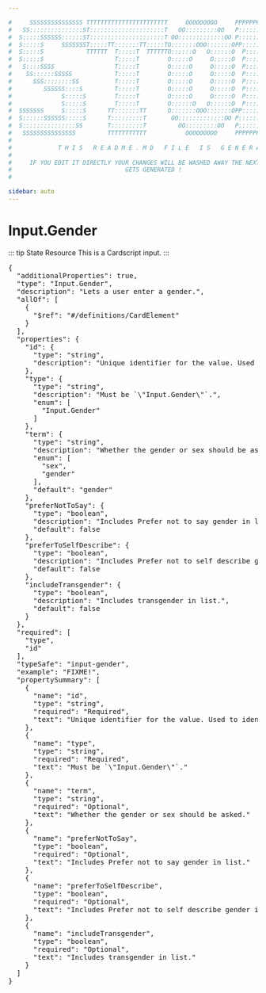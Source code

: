```yaml
---

#     SSSSSSSSSSSSSSS TTTTTTTTTTTTTTTTTTTTTTT     OOOOOOOOO     PPPPPPPPPPPPPPPPP    !!!  
#   SS:::::::::::::::ST:::::::::::::::::::::T   OO:::::::::OO   P::::::::::::::::P  !!:!! 
#  S:::::SSSSSS::::::ST:::::::::::::::::::::T OO:::::::::::::OO P::::::PPPPPP:::::P !:::! 
#  S:::::S     SSSSSSST:::::TT:::::::TT:::::TO:::::::OOO:::::::OPP:::::P     P:::::P!:::! 
#  S:::::S            TTTTTT  T:::::T  TTTTTTO::::::O   O::::::O  P::::P     P:::::P!:::! 
#  S:::::S                    T:::::T        O:::::O     O:::::O  P::::P     P:::::P!:::! 
#   S::::SSSS                 T:::::T        O:::::O     O:::::O  P::::PPPPPP:::::P !:::! 
#    SS::::::SSSSS            T:::::T        O:::::O     O:::::O  P:::::::::::::PP  !:::! 
#      SSS::::::::SS          T:::::T        O:::::O     O:::::O  P::::PPPPPPPPP    !:::! 
#         SSSSSS::::S         T:::::T        O:::::O     O:::::O  P::::P            !:::! 
#              S:::::S        T:::::T        O:::::O     O:::::O  P::::P            !!:!! 
#              S:::::S        T:::::T        O::::::O   O::::::O  P::::P             !!!   
#  SSSSSSS     S:::::S      TT:::::::TT      O:::::::OOO:::::::OPP::::::PP                 
#  S::::::SSSSSS:::::S      T:::::::::T       OO:::::::::::::OO P::::::::P           !!!  
#  S:::::::::::::::SS       T:::::::::T         OO:::::::::OO   P::::::::P          !!:!! 
#   SSSSSSSSSSSSSSS         TTTTTTTTTTT           OOOOOOOOO     PPPPPPPPPP           !!!  
#                                                                                          
#             T H I S   R E A D M E . M D   F I L E   I S   G E N E R A T E D !           
#                                                                                         
#     IF YOU EDIT IT DIRECTLY YOUR CHANGES WILL BE WASHED AWAY THE NEXT TIME THIS FILE  
#                                GETS GENERATED !
#                                                                                         

sidebar: auto
---
```


# Input.Gender

::: tip State Resource
This is a Cardscript input.
:::


<pre>
{
  "additionalProperties": true,
  "type": "Input.Gender",
  "description": "Lets a user enter a gender.",
  "allOf": [
    {
      "$ref": "#/definitions/CardElement"
    }
  ],
  "properties": {
    "id": {
      "type": "string",
      "description": "Unique identifier for the value. Used to identify collected input when the Submit action is performed."
    },
    "type": {
      "type": "string",
      "description": "Must be `\"Input.Gender\"`.",
      "enum": [
        "Input.Gender"
      ]
    },
    "term": {
      "type": "string",
      "description": "Whether the gender or sex should be asked.",
      "enum": [
        "sex",
        "gender"
      ],
      "default": "gender"
    },
    "preferNotToSay": {
      "type": "boolean",
      "description": "Includes Prefer not to say gender in list.",
      "default": false
    },
    "preferToSelfDescribe": {
      "type": "boolean",
      "description": "Includes Prefer not to self describe gender in list.",
      "default": false
    },
    "includeTransgender": {
      "type": "boolean",
      "description": "Includes transgender in list.",
      "default": false
    }
  },
  "required": [
    "type",
    "id"
  ],
  "typeSafe": "input-gender",
  "example": "FIXME!",
  "propertySummary": [
    {
      "name": "id",
      "type": "string",
      "required": "Required",
      "text": "Unique identifier for the value. Used to identify collected input when the Submit action is performed."
    },
    {
      "name": "type",
      "type": "string",
      "required": "Required",
      "text": "Must be `\"Input.Gender\"`."
    },
    {
      "name": "term",
      "type": "string",
      "required": "Optional",
      "text": "Whether the gender or sex should be asked."
    },
    {
      "name": "preferNotToSay",
      "type": "boolean",
      "required": "Optional",
      "text": "Includes Prefer not to say gender in list."
    },
    {
      "name": "preferToSelfDescribe",
      "type": "boolean",
      "required": "Optional",
      "text": "Includes Prefer not to self describe gender in list."
    },
    {
      "name": "includeTransgender",
      "type": "boolean",
      "required": "Optional",
      "text": "Includes transgender in list."
    }
  ]
}
</pre>

